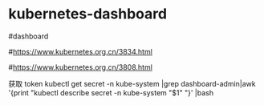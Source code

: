# kubernetes-dashboard

#dashboard

#https://www.kubernetes.org.cn/3834.html

#https://www.kubernetes.org.cn/3808.html

获取 token
kubectl get secret -n kube-system |grep dashboard-admin|awk '{print "kubectl describe secret -n kube-system "$1" "}' |bash

